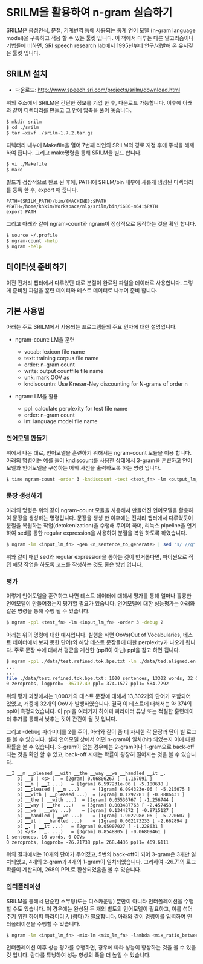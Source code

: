 # SRILM을 활용하여 n-gram 실습하기

SRILM은 음성인식, 분절, 기계번역 등에 사용되는 통계 언어 모델 (n-gram language model)을 구축하고 적용 할 수 있는 툴킷 입니다. 이 책에서 다루는 다른 알고리즘이나 기법들에 비하면, SRI speech research lab에서 1995년부터 연구/개발해 온 유서깊은 툴킷 입니다.

## SRILM 설치

- 다운로드: http://www.speech.sri.com/projects/srilm/download.html

위의 주소에서 SRILM은 간단한 정보를 기입 한 후, 다운로드 가능합니다. 이후에 아래와 같이 디렉터리를 만들고 그 안에 압축을 풀어 놓습니다.

```bash
$ mkdir srilm
$ cd ./srilm
$ tar –xzvf ./srilm-1.7.2.tar.gz
```

디렉터리 내부에 Makefile을 열어 7번째 라인의 SRILM의 경로 지정 후에 주석을 해제 하여 줍니다. 그리고 make명령을 통해 SRILM을 빌드 합니다.

```bash
$ vi ./Makefile
$ make
```

빌드가 정상적으로 완료 된 후에, PATH에 SRILM/bin 내부에 새롭게 생성된 디렉터리를 등록 한 후, export 해 줍니다.

```
PATH={SRILM_PATH}/bin/{MACHINE}:$PATH
#PATH=/home/khkim/Workspace/nlp/srilm/bin/i686-m64:$PATH
export PATH
```

그리고 아래와 같이 ngram-count와 ngram이 정상적으로 동작하는 것을 확인 합니다.

```bash
$ source ~/.profile
$ ngram-count -help
$ ngram -help
```

## 데이터셋 준비하기

이전 전처리 챕터에서 다루었던 대로 분절이 완료된 파일을 데이터로 사용합니다. 그렇게 준비된 파일을 훈련 데이터와 테스트 데이터로 나누어 준비 합니다.

## 기본 사용법

아래는 주로 SRILM에서 사용되는 프로그램들의 주요 인자에 대한 설명입니다.

- ngram-count: LM을 훈련
    - vocab: lexicon file name
    - text: training corpus file name 
    - order: n-gram count 
    - write: output countfile file name 
    - unk: mark OOV as
    - kndiscountn: Use Kneser-Ney discounting for N-grams of order n


- ngram: LM을 활용
    - ppl: calculate perplexity for test file name
    - order: n-gram count
    - lm: language model file name

### 언어모델 만들기

위에서 나온 대로, 언어모델을 훈련하기 위해서는 ngram-count 모듈을 이용 합니다. 아래의 명령어는 예를 들어 kndiscount를 사용한 상태에서 3-gram을 훈련하고 언어모델과 언어모델을 구성하는 어휘 사전을 출력하도록 하는 명령 입니다.

```bash
$ time ngram-count -order 3 -kndiscount -text <text_fn> -lm <output_lm_fn> -write_vocab <output_vocab_fn> -debug 2
```

### 문장 생성하기

아래의 명령은 위와 같이 ngram-count 모듈을 사용해서 만들어진 언어모델을 활용하여 문장을 생성하는 명령입니다. 문장을 생성 한 이후에는 전처리 챕터에서 다루었듯이 분절을 복원하는 작업(detokenization)을 수행해 주어야 하며, 리눅스 pipeline을 연계하여 sed를 통한 regular expression을 사용하여 분절을 복원 하도록 하였습니다.

```bash
$ ngram -lm <input_lm_fn> -gen <n_sentence_to_generate> | sed "s/ //g" | sed "s/▁▁/ /g" | sed "s/▁//g" | sed "s/^\s//g"
```

위와 같이 매번 sed와 regular expression을 통하는 것이 번거롭다면, 파이썬으로 직접 해당 작업을 하도록 코드를 작성하는 것도 좋은 방법 입니다.

### 평가

이렇게 언어모델을 훈련하고 나면 테스트 데이터에 대해서 평가를 통해 얼마나 훌륭한 언어모델이 만들어졌는지 평가할 필요가 있습니다. 언어모델에 대한 성능평가는 아래와 같은 명령을 통해 수행 될 수 있습니다.

```bash
$ ngram -ppl <test_fn> -lm <input_lm_fn> -order 3 -debug 2
```

아래는 위의 명령에 대한 예시입니다. 실행을 하면 OoVs(Out of Vocabularies, 테스트 데이터에서 보지 못한 단어)와 해당 테스트 문장들에 대한 perplexity가 나오게 됩니다. 주로 문장 수에 대해서 평균을 계산한 (ppl1이 아닌) ppl을 참고 하면 됩니다.

```bash
$ ngram -ppl ./data/test.refined.tok.bpe.txt -lm ./data/ted.aligned.en.refined.tok.bpe.lm -order 3 -debug 2
...
...
file ./data/test.refined.tok.bpe.txt: 1000 sentences, 13302 words, 32 OOVs
0 zeroprobs, logprob= -36717.49 ppl= 374.1577 ppl1= 584.7292
```

위의 평가 과정에서는 1,000개의 테스트 문장에 대해서 13,302개의 단어가 포함되어 있었고, 개중에 32개의 OoV가 발생하였습니다. 결국 이 테스트에 대해서는 약 374의 ppl이 측정되었습니다. 이 ppl을 여러가지 하이퍼 파라미터 튜닝 또는 적절한 훈련데이터 추가를 통해서 낮추는 것이 관건이 될 것 입니다.

그리고 -debug 파라미터를 2를 주어, 아래와 같이 좀 더 자세한 각 문장과 단어 별 로그를 볼 수 있습니다. 실제 언어모델 상에서 어떤 n-gram이 일치(hit) 되었는지 이에 대한 확률을 볼 수 있습니다. 3-gram이 없는 경우에는 2-gram이나 1-gram으로 back-off 되는 것을 확인 할 수 있고, back-off 시에는 확률이 굉장히 떨어지는 것을 볼 수 있습니다.

```
▁▁I ▁▁m ▁▁pleased ▁▁with ▁▁the ▁▁way ▁▁we ▁▁handled ▁▁it ▁.
	p( ▁▁I | <s> ) 	= [2gram] 0.06806267 [ -1.167091 ]
	p( ▁▁m | ▁▁I ...) 	= [1gram] 6.597231e-06 [ -5.180638 ]
	p( ▁▁pleased | ▁▁m ...) 	= [1gram] 6.094323e-06 [ -5.215075 ]
	p( ▁▁with | ▁▁pleased ...) 	= [2gram] 0.1292281 [ -0.8886431 ]
	p( ▁▁the | ▁▁with ...) 	= [2gram] 0.05536767 [ -1.256744 ]
	p( ▁▁way | ▁▁the ...) 	= [3gram] 0.003487763 [ -2.457453 ]
	p( ▁▁we | ▁▁way ...) 	= [3gram] 0.1344272 [ -0.8715127 ]
	p( ▁▁handled | ▁▁we ...) 	= [1gram] 1.902798e-06 [ -5.720607 ]
	p( ▁▁it | ▁▁handled ...) 	= [1gram] 0.002173233 [ -2.662894 ]
	p( ▁. | ▁▁it ...) 	= [2gram] 0.05907027 [ -1.228631 ]
	p( </s> | ▁. ...) 	= [3gram] 0.8548805 [ -0.06809461 ]
1 sentences, 10 words, 0 OOVs
0 zeroprobs, logprob= -26.71738 ppl= 268.4436 ppl1= 469.6111
```

위의 결과에서는 10개의 단어가 주어졌고, 5번의 back-off이 되어 3-gram은 3개만 일치되었고, 4개의 2-gram과 4개의 1-gram이 일치되었습니다. 그리하여 -26.71의 로그 확률이 계산되어, 268의 PPL로 환산되었음을 볼 수 있습니다.

### 인터폴레이션

SRILM을 통해서 단순한 스무딩(또는 디스카운팅) 뿐만이 아니라 인터폴레이션을 수행 할 수도 있습니다. 이 경우에는 완성된 두 개의 별도의 언어모델이 필요하고, 이를 섞어주기 위한 하이퍼 파라미터 $\lambda$ (람다)가 필요합니다. 아래와 같이 명령어를 입력하여 인터폴레이션을 수행할 수 있습니다.

```bash
$ ngram -lm <input_lm_fn> -mix-lm <mix_lm_fn> -lambda <mix_ratio_between_0_and_1> -write-lm <output_lm_fn> -debug 2
```

인터폴레이션 이후 성능 평가를 수행하면, 경우에 따라 성능이 향상하는 것을 볼 수 있을 것 입니다. 람다를 튜닝하여 성능 향상의 폭을 더 높일 수 있습니다.
